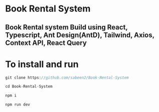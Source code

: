 # Book Rental System

## Book Rental system Build using React, Typescript, Ant Design(AntD), Tailwind, Axios, Context API, React Query

# To install and run

```js
git clone https://github.com/sabeen2/Book-Rental-System
```

```js
cd Book-Rental-System
```

```js
npm i 
```

```js
npm run dev
```
